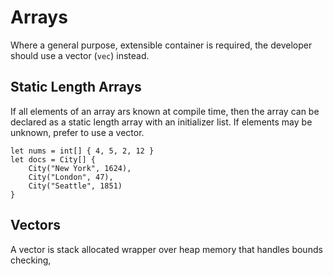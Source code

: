 # Arrays
Where a general purpose, extensible container is required, the developer should use a vector (`vec`) instead.

## Static Length Arrays
If all elements of an array ars known at compile time, then the array can be declared as a static length array with an initializer list. If elements may be unknown, prefer to use a vector.

```eisen
let nums = int[] { 4, 5, 2, 12 }
let docs = City[] {
    City("New York", 1624),
    City("London", 47),
    City("Seattle", 1851)
}
```

## Vectors
A vector is stack allocated wrapper over heap memory that handles bounds checking,
